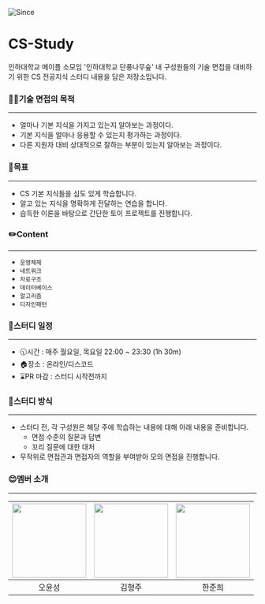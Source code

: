 ![Since](https://img.shields.io/badge/Since-2023--08--10-blue.svg)
# CS-Study
인하대학교 메이플 소모임 '인하대학교 단풍나무숲' 내 구성원들의 기술 면접을 대비하기 위한 CS 전공지식 스터디 내용을 담은 저장소입니다.

### 🧑‍💼기술 면접의 목적
---
- 얼마나 기본 지식을 가지고 있는지 알아보는 과정이다.
- 기본 지식을 얼마나 응용할 수 있는지 평가하는 과정이다.
- 다른 지원자 대비 상대적으로 잘하는 부분이 있는지 알아보는 과정이다.

### 💪목표 
---
- CS 기본 지식들을 심도 있게 학습합니다.
- 알고 있는 지식을 명확하게 전달하는 연습을 합니다.
- 습득한 이론을 바탕으로 간단한 토이 프로젝트를 진행합니다.  

### ✏️Content 
--- 
- `운영체제`
- `네트워크`
- `자료구조`
- `데이터베이스`
- `알고리즘`
- `디자인패턴`

### 📌스터디 일정
---
- 🕥시간 : 매주 월요일, 목요일 22:00 ~ 23:30 (1h 30m)
- 🏠장소 : 온라인/디스코드
- ⌛PR 마감 : 스터디 시작전까지

### 📙스터디 방식
---
- 스터디 전, 각 구성원은 해당 주에 학습하는 내용에 대해 아래 내용을 준비합니다.
   - 면접 수준의 질문과 답변
   - 꼬리 질문에 대한 대처
- 무작위로 면접관과 면접자의 역할을 부여받아 모의 면접을 진행합니다.  



### 😊멤버 소개
---
| [<img src="https://github.com/Inha-CS-Study/CS-Study/assets/42116216/f63e6875-47bf-4a99-8d17-b38d99dcc520" width="150" height="150"/>](https://github.com/oyunseong) | [<img src="https://github.com/Inha-CS-Study/CS-Study/assets/42116216/a75fe94e-2dd8-4806-bff4-cca69b767052" width="150" height="150"/>](https://github.com/oyunseong) | <img src="https://github.com/Inha-CS-Study/CS-Study/assets/42116216/fa71d472-e804-4498-8b0c-b8b9a1904740" width="150" height="150"/> |
| :---: | :---: | :---: |
| 오윤성 | 김형주 | 한준희 |
